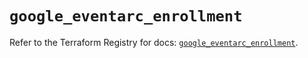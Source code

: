 # `google_eventarc_enrollment`

Refer to the Terraform Registry for docs: [`google_eventarc_enrollment`](https://registry.terraform.io/providers/hashicorp/google/6.49.0/docs/resources/eventarc_enrollment).
